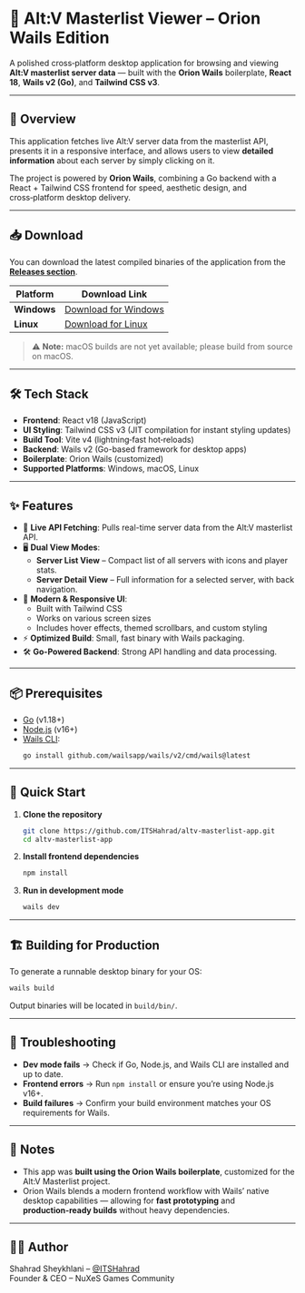 # 🚀 Alt:V Masterlist Viewer – Orion Wails Edition

A polished cross‑platform desktop application for browsing and viewing **Alt:V masterlist server data** — built with the **Orion Wails** boilerplate, **React 18**, **Wails v2 (Go)**, and **Tailwind CSS v3**.

---

## 📖 Overview

This application fetches live Alt:V server data from the masterlist API, presents it in a responsive interface, and allows users to view **detailed information** about each server by simply clicking on it.

The project is powered by **Orion Wails**, combining a Go backend with a React + Tailwind CSS frontend for speed, aesthetic design, and cross‑platform desktop delivery.

---

## 📥 Download

You can download the latest compiled binaries of the application from the **[Releases section](https://github.com/ITSHahrad/altv-masterlist-app/releases)**.

| Platform  | Download Link |
|-----------|--------------|
|  **Windows** | [Download for Windows](https://github.com/ITSHahrad/altv-masterlist-app/releases/latest) |
|  **Linux**   | [Download for Linux](https://github.com/ITSHahrad/altv-masterlist-app/releases/latest) |

> ⚠ **Note:** macOS builds are not yet available; please build from source on macOS.

---

## 🛠 Tech Stack

- **Frontend**: React v18 (JavaScript)
- **UI Styling**: Tailwind CSS v3 (JIT compilation for instant styling updates)
- **Build Tool**: Vite v4 (lightning‑fast hot‑reloads)
- **Backend**: Wails v2 (Go-based framework for desktop apps)
- **Boilerplate**: Orion Wails (customized)
- **Supported Platforms**: Windows, macOS, Linux

---

## ✨ Features

- 📡 **Live API Fetching**: Pulls real-time server data from the Alt:V masterlist API.
- 🖥 **Dual View Modes**:
  - **Server List View** – Compact list of all servers with icons and player stats.
  - **Server Detail View** – Full information for a selected server, with back navigation.
- 🎨 **Modern & Responsive UI**:
  - Built with Tailwind CSS
  - Works on various screen sizes
  - Includes hover effects, themed scrollbars, and custom styling
- ⚡ **Optimized Build**: Small, fast binary with Wails packaging.
- 🛠 **Go-Powered Backend**: Strong API handling and data processing.

---

## 📦 Prerequisites

- [Go](https://golang.org/dl/) (v1.18+)
- [Node.js](https://nodejs.org/) (v16+)
- [Wails CLI](https://wails.io/docs/gettingstarted/installation):
  ```bash
  go install github.com/wailsapp/wails/v2/cmd/wails@latest
  ```

---

## 🚀 Quick Start

1. **Clone the repository**
   ```bash
   git clone https://github.com/ITSHahrad/altv-masterlist-app.git
   cd altv-masterlist-app
   ```

2. **Install frontend dependencies**
   ```bash
   npm install
   ```

3. **Run in development mode**
   ```bash
   wails dev
   ```

---

## 🏗 Building for Production

To generate a runnable desktop binary for your OS:

```bash
wails build
```

Output binaries will be located in `build/bin/`.

--- 

## 🐞 Troubleshooting

- **Dev mode fails** → Check if Go, Node.js, and Wails CLI are installed and up to date.
- **Frontend errors** → Run `npm install` or ensure you’re using Node.js v16+.
- **Build failures** → Confirm your build environment matches your OS requirements for Wails.

---

## 📌 Notes

- This app was **built using the Orion Wails boilerplate**, customized for the Alt:V Masterlist project.
- Orion Wails blends a modern frontend workflow with Wails’ native desktop capabilities — allowing for **fast prototyping** and **production‑ready builds** without heavy dependencies.

---

## 👨‍💻 Author

Shahrad Sheykhlani – [@ITSHahrad](https://github.com/ITSHahrad)  
Founder & CEO – NuXeS Games Community